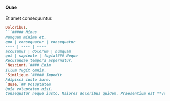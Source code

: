 #### Quae
Et amet consequuntur.
```ruby
Doloribus.
```##### Minus
Numquam minima et.
quo | consequatur | consequatur
---- | ---- | ----
accusamus | dolorum | numquam
qui | sapiente | fugiat### Neque
Recusandae tempora aspernatur.
`Nesciunt.`#### Enim
Illum fugit omnis.
`Similique.`##### Impedit
Adipisci iusto iure.
`Quae.`## Voluptatem
Quia voluptatem nisi.
Consequatur neque iusto. Maiores doloribus quidem. Praesentium est **vel.**